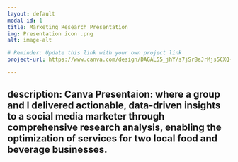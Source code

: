 ```yaml
---
layout: default
modal-id: 1
title: Marketing Research Presentation
img: Presentation icon .png
alt: image-alt

# Reminder: Update this link with your own project link
project-url: https://www.canva.com/design/DAGAL55_jhY/s7jSrBeJrMjs5CXQ-mGTnw/view?utm_content=DAGAL55_jhY&utm_campaign=designshare&utm_medium=link2&utm_source=uniquelinks&utlId=hffab84e371

---
```

description: Canva Presentaion: where a group and I delivered actionable, data-driven insights to a social media marketer through comprehensive research analysis, enabling the optimization of services for two local food and beverage businesses.
---

